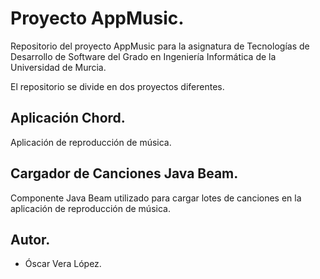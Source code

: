 # Proyecto AppMusic.

Repositorio del proyecto AppMusic para la asignatura de Tecnologías de 
Desarrollo de Software del Grado en Ingeniería Informática de la Universidad
de Murcia.

El repositorio se divide en dos proyectos diferentes.

## Aplicación Chord.

Aplicación de reproducción de música.

## Cargador de Canciones Java Beam.

Componente Java Beam utilizado para cargar lotes de canciones en la aplicación
de reproducción de música.

## Autor.

* Óscar Vera López.